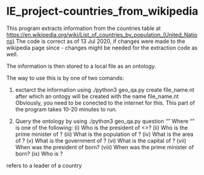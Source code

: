 # IE_project-countries_from_wikipedia

This program extracts information from the countries table at
https://en.wikipedia.org/wiki/List_of_countries_by_population_(United_Nations)
The code is correct as of 13 Jul 2020, if changes were made to the wikipedia page since - changes might be needed for the extraction code as well.

The information is then stored to a local file as an ontology.

The way to use this is by one of two comands:
1. exctarct the information using ./python3 geo_qa.py create file_name.nt
  after which an ontogy will be created with the name file_name.nt
  Obviously, you need to be conected to the internet for this.
  This part of the program takes 10-20 minutes to run.
  
2. Query the ontology by using ./python3 geo_qa.py question “<natural language question string>”
  Where “<natural language question string>” is one of the following:
  (i) Who is the president of <<country>>?
  (ii) Who is the prime minister of <country>?
  (iii) What is the population of <country>?
  (iv) What is the area of <country>?
  (v) What is the government of <country>?
  (vi) What is the capital of <country>?
  (vii) When was the president of <country> born?
  (viii) When was the prime minister of <country> born?
  (ix) Who is <entity>?
  
  <entity> refers to a leader of a country


